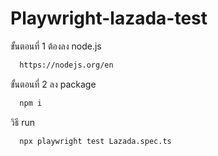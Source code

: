 
# Playwright-lazada-test

ขั้นตอนที่ 1 ต้องลง node.js

```bash
  https://nodejs.org/en
```

ขั้นตอนที่ 2 ลง package

```bash
  npm i
```

วิธี run 

```bash
  npx playwright test Lazada.spec.ts
```


